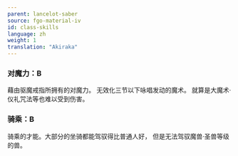 ```yaml
---
parent: lancelot-saber
source: fgo-material-iv
id: class-skills
language: zh
weight: 1
translation: "Akiraka"
---
```


### 对魔力：B

藉由驱魔戒指所拥有的对魔力。
无效化三节以下咏唱发动的魔术。
就算是大魔术·仪礼咒法等也难以受到伤害。

### 骑乘：B

骑乘的才能。大部分的坐骑都能驾驭得比普通人好，
但是无法驾驭魔兽·圣兽等级的兽。
